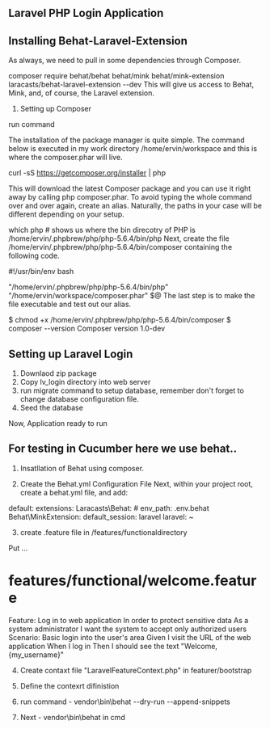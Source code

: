 ## Laravel PHP Login Application 

## Installing Behat-Laravel-Extension

As always, we need to pull in some dependencies through Composer.

composer require behat/behat behat/mink behat/mink-extension laracasts/behat-laravel-extension --dev
This will give us access to Behat, Mink, and, of course, the Laravel extension.

1. Setting up Composer

run command 

 The installation of the package manager is quite simple. The command below is executed in my work directory /home/ervin/workspace and this is where the composer.phar will live.

curl -sS https://getcomposer.org/installer | php

This will download the latest Composer package and you can use it right away by calling php composer.phar. To avoid typing the whole command over and over again, create an alias. Naturally, the paths in your case will be different depending on your setup.

which php # shows us where the bin direcotry of PHP is
/home/ervin/.phpbrew/php/php-5.6.4/bin/php
Next, create the file /home/ervin/.phpbrew/php/php-5.6.4/bin/composer containing the following code.

#!/usr/bin/env bash

"/home/ervin/.phpbrew/php/php-5.6.4/bin/php" "/home/ervin/workspace/composer.phar" $@
The last step is to make the file executable and test out our alias.

$ chmod +x /home/ervin/.phpbrew/php/php-5.6.4/bin/composer
$ composer --version
Composer version 1.0-dev


## Setting up Laravel Login

1. Downlaod zip package 
2. Copy lv_login directory into web server
3. run migrate command to setup database, remember don't forget to change database configuration file.
4. Seed the database

Now, Application ready to run

## For testing in Cucumber here we use behat..

1. Insatllation of Behat using composer.

 

2. Create the Behat.yml Configuration File
Next, within your project root, create a behat.yml file, and add:

default:
    extensions:
        Laracasts\Behat:
            # env_path: .env.behat
        Behat\MinkExtension:
            default_session: laravel
            laravel: ~
 
 
 
 3. create .feature file in /features/functionaldirectory
 
 Put ...
 
 # features/functional/welcome.feature
Feature: Log in to web application
    In order to protect sensitive data
    As a system administrator
    I want the system to accept only authorized users
Scenario: Basic login into the user's area
        Given I visit the URL of the web application
        When I log in
        Then I should see the text "Welcome, {my_username}"
		
		
4. Create  contaxt file "LaravelFeatureContext.php" in featurer/bootstrap

1. Define the contexrt difinistion
2. run command - vendor\bin\behat --dry-run --append-snippets
3. Next -  vendor\bin\behat in cmd



